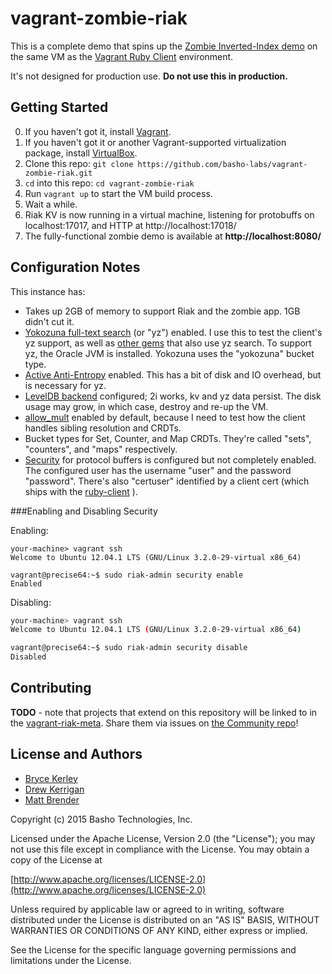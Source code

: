 # vagrant-zombie-riak


This is a complete demo that spins up the [Zombie Inverted-Index demo](https://github.com/drewkerrigan/riak-inverted-index-demo) on the same VM as the [Vagrant Ruby Client](https://github.com/basho-labs/riak-ruby-vagrant) environment.

It's not designed for production use. **Do not use this in production.**

## Getting Started

0. If you haven't got it, install [Vagrant](http://vagrantup.com).
1. If you haven't got it or another Vagrant-supported virtualization
   package, install [VirtualBox](https://www.virtualbox.org).
1. Clone this repo: `git clone https://github.com/basho-labs/vagrant-zombie-riak.git`
2. `cd` into this repo: `cd vagrant-zombie-riak`
3. Run `vagrant up` to start the VM build process.
4. Wait a while.
3. Riak KV is now running in a virtual machine, listening for protobuffs on localhost:17017, and HTTP at http://localhost:17018/ 
4. The fully-functional zombie demo is available at **http://localhost:8080/**


## Configuration Notes

This instance has:

* Takes up 2GB of memory to support Riak and the zombie app. 1GB didn't cut it.
* [Yokozuna full-text search](https://github.com/basho/yokozuna) (or "yz") enabled. I use this to test
  the client's yz support, as well as [other gems](https://github.com/bkerley/riak-yz-query)
  that also use yz search. To support yz, the Oracle JVM is installed. Yokozuna uses the "yokozuna" bucket
  type.
* [Active Anti-Entropy](http://docs.basho.com/riak/latest/theory/concepts/glossary/#Active-Anti-Entropy-AAE-) 
  enabled. This has a bit of disk and IO overhead, but is necessary for yz.
* [LevelDB backend](http://docs.basho.com/riak/latest/ops/advanced/backends/leveldb/) configured;
  2i works, kv and yz data persist. The disk usage may grow, in which case, destroy and re-up the
  VM.
* [allow_mult](http://docs.basho.com/riak/latest/theory/concepts/Vector-Clocks/#Siblings) enabled
  by default, because I need to test how the client handles sibling resolution and CRDTs.
* Bucket types for Set, Counter, and Map CRDTs. They're called "sets", "counters", and "maps" respectively.
* [Security](http://docs.basho.com/riak/latest/ops/running/authz/) for protocol buffers is configured but
  not completely enabled. The configured user has the username "user" and the password "password". There's
  also "certuser" identified by a client cert (which ships with the 
  [ruby-client](https://github.com/basho/riak-ruby-client/tree/master/spec/support/certs) ).

###Enabling and Disabling Security

Enabling:
```
your-machine> vagrant ssh
Welcome to Ubuntu 12.04.1 LTS (GNU/Linux 3.2.0-29-virtual x86_64)

vagrant@precise64:~$ sudo riak-admin security enable
Enabled
```

Disabling:
```sh
your-machine> vagrant ssh
Welcome to Ubuntu 12.04.1 LTS (GNU/Linux 3.2.0-29-virtual x86_64)

vagrant@precise64:~$ sudo riak-admin security disable
Disabled
```

## Contributing

**TODO** - note that projects that extend on this repository will be linked to in the [vagrant-riak-meta](https://github.com/basho-labs/vagrant-riak-meta). Share them via issues on [the Community repo](https://github.com/basho-labs/the-riak-community)!


## License and Authors

* [Bryce Kerley](https://github.com/bkerley)
* [Drew Kerrigan](https://github.com/drewkerrigan)
* [Matt Brender](https://github.com/mjbrender)

Copyright (c) 2015 Basho Technologies, Inc.

Licensed under the Apache License, Version 2.0 (the "License"); you may
not use this file except in compliance with the License. You may obtain
a copy of the License at

[http://www.apache.org/licenses/LICENSE-2.0](http://www.apache.org/licenses/LICENSE-2.0)

Unless required by applicable law or agreed to in writing, software
distributed under the License is distributed on an "AS IS" BASIS,
WITHOUT WARRANTIES OR CONDITIONS OF ANY KIND, either express or
implied.

See the License for the specific language governing permissions and
limitations under the License.
